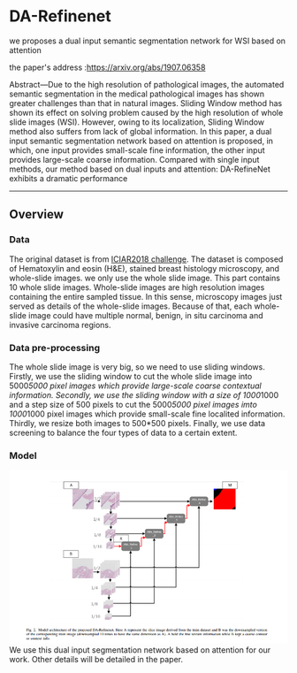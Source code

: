 # DA-Refinenet
we proposes a dual input semantic segmentation network for WSI based on attention

 the paper's address :https://arxiv.org/abs/1907.06358

Abstract—Due to the high resolution of pathological images,
the automated semantic segmentation in the medical pathological
images has shown greater challenges than that in natural images.
Sliding Window method has shown its effect on solving problem
caused by the high resolution of whole slide images (WSI).
However, owing to its localization, Sliding Window method also
suffers from lack of global information. In this paper, a dual input
semantic segmentation network based on attention is proposed,
in which, one input provides small-scale fine information, the
other input provides large-scale coarse information. Compared
with single input methods, our method based on dual inputs
and attention: DA-RefineNet exhibits a dramatic performance

---
## Overview
### Data
The original dataset is from [ICIAR2018 challenge](https://iciar2018-challenge.grand-challenge.org/). The
dataset is composed of Hematoxylin and eosin (H&E), stained
breast histology microscopy, and whole-slide images. we only use the whole slide image. This part contains 10 whole slide images. Whole-slide images are
high resolution images containing the entire sampled tissue.
In this sense, microscopy images just served as details of
the whole-slide images. Because of that, each whole-slide
image could have multiple normal, benign, in situ carcinoma
and invasive carcinoma regions.

### Data pre-processing
The whole slide image is very big, so we need to use sliding windows. Firstly, we use the sliding window to cut the whole slide image into 5000*5000 pixel images which provide large-scale coarse contextual information. Secondly, we use the sliding window with a size of 1000*1000 and a step size of 500 pixels to cut the 5000*5000 pixel images imto 1000*1000 pixel images which provide small-scale fine localited information. Thirdly, we resize both images to 500*500 pixels. Finally, we use data screening to balance the four types of data to a certain extent.
### Model
![img/DA-Refinenet.png](img/DA-Refinenet.png)
We use this dual input segmentation network based on attention for our work. Other details will be detailed in the paper.

